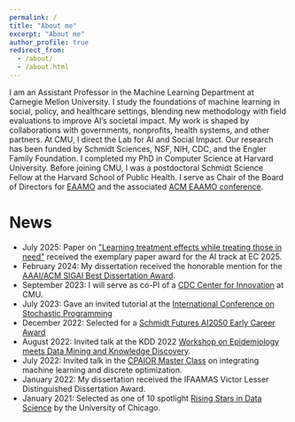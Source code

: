 ```yaml
---
permalink: /
title: "About me"
excerpt: "About me"
author_profile: true
redirect_from: 
  - /about/
  - /about.html
---
```


I am an Assistant Professor in the Machine Learning Department at Carnegie Mellon University. I study the foundations of machine learning in social, policy, and healthcare settings, blending new methodology with field evaluations to improve AI’s societal impact. My work is shaped by collaborations with governments, nonprofits, health systems, and other partners. At CMU, I direct the Lab for AI and Social Impact. Our research has been funded by Schmidt Sciences, NSF, NIH, CDC, and the Engler Family Foundation. I completed my PhD in Computer Science at Harvard University. Before joining CMU, I was a postdoctoral Schmidt Science Fellow at the Harvard School of Public Health. I serve as Chair of the Board of Directors for [EAAMO](https://eaamo.org/) and the associated [ACM EAAMO conference](https://conference.eaamo.org/).

# News
*	July 2025: Paper on ["Learning treatment effects while treating those in need"](https://arxiv.org/abs/2407.07596) received the exemplary paper award for the AI track at EC 2025.
*	February 2024: My dissertation received the honorable mention for the [AAAI/ACM SIGAI Best Dissertation Award](https://aaai.org/about-aaai/aaai-awards/aaai-acm-sigai-doctoral-dissertation-award/).
*	September 2023: I will serve as co-PI of a [CDC Center for Innovation](https://www.cmu.edu/news/stories/archives/2023/september/cdc-selects-delphi-research-group-at-cmu-as-center-for-innovation-in-outbreak-analytics-and-disease) at CMU.
*	July 2023: Gave an invited tutorial at the [International Conference on Stochastic Programming](https://na.eventscloud.com/website/40825/tutorials/)
*	December 2022: Selected for a [Schmidt Futures AI2050 Early Career Award](https://www.schmidtfutures.com/schmidt-futures-announces-first-cohort-of-ai2050-early-career-fellows/)
*   August 2022: Invited talk at the KDD 2022 [Workshop on Epidemiology meets Data Mining
and Knowledge Discovery](https://epidamik.github.io/).
*   July 2022: Invited talk in the [CPAIOR Master Class](https://sites.google.com/usc.edu/cpaior-2022/master_class?authuser=0) on integrating machine learning and discrete optimization.
*   January 2022: My dissertation received the IFAAMAS Victor Lesser Distinguished Dissertation Award.
*   January 2021: Selected as one of 10 spotlight [Rising Stars in Data Science](https://cdac.uchicago.edu/events/risingstars2021) by the University of Chicago.

